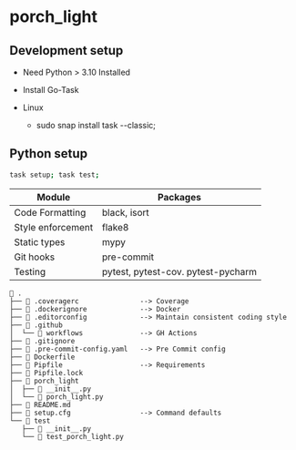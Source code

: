 # porch_light

## Development setup
- Need Python > 3.10 Installed

- Install Go-Task
- Linux
  - sudo snap install task --classic;

## Python setup
```sh
task setup; task test;
```


Module              | Packages
-|-
Code Formatting     | black, isort
Style enforcement   | flake8
Static types        | mypy
Git hooks           | pre-commit
Testing             | pytest, pytest-cov. pytest-pycharm

```text
 .
├──  .coveragerc               --> Coverage
├──  .dockerignore             --> Docker
├──  .editorconfig             --> Maintain consistent coding style
├──  .github
│  └──  workflows              --> GH Actions
├──  .gitignore
├──  .pre-commit-config.yaml   --> Pre Commit config
├──  Dockerfile
├──  Pipfile                   --> Requirements
├──  Pipfile.lock
├──  porch_light
│  ├──  __init__.py
│  └──  porch_light.py
├──  README.md
├──  setup.cfg                 --> Command defaults
└──  test
   ├──  __init__.py
   └──  test_porch_light.py
```
